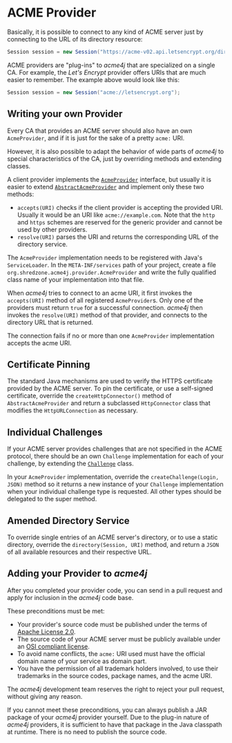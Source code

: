 # ACME Provider

Basically, it is possible to connect to any kind of ACME server just by connecting to the URL of its directory resource:

```java
Session session = new Session("https://acme-v02.api.letsencrypt.org/directory");
```

ACME providers are "plug-ins" to _acme4j_ that are specialized on a single CA. For example, the _Let's Encrypt_ provider offers URIs that are much easier to remember. The example above would look like this:

```java
Session session = new Session("acme://letsencrypt.org");
```

## Writing your own Provider

Every CA that provides an ACME server should also have an own `AcmeProvider`, and if it is just for the sake of a pretty `acme:` URI.

However, it is also possible to adapt the behavior of wide parts of _acme4j_ to special characteristics of the CA, just by overriding methods and extending classes.

A client provider implements the [`AcmeProvider`](../apidocs/org/shredzone/acme4j/provider/AcmeProvider.html) interface, but usually it is easier to extend [`AbstractAcmeProvider`](../apidocs/org/shredzone/acme4j/provider/AbstractAcmeProvider.html) and implement only these two methods:

* `accepts(URI)` checks if the client provider is accepting the provided URI. Usually it would be an URI like `acme://example.com`. Note that the `http` and `https` schemes are reserved for the generic provider and cannot be used by other providers.
* `resolve(URI)` parses the URI and returns the corresponding URL of the directory service.

The `AcmeProvider` implementation needs to be registered with Java's `ServiceLoader`. In the `META-INF/services` path of your project, create a file `org.shredzone.acme4j.provider.AcmeProvider` and write the fully qualified class name of your implementation into that file.

When _acme4j_ tries to connect to an acme URI, it first invokes the `accepts(URI)` method of all registered `AcmeProvider`s. Only one of the providers must return `true` for a successful connection. _acme4j_ then invokes the `resolve(URI)` method of that provider, and connects to the directory URL that is returned.

The connection fails if no or more than one `AcmeProvider` implementation accepts the acme URI.

## Certificate Pinning

The standard Java mechanisms are used to verify the HTTPS certificate provided by the ACME server. To pin the certificate, or use a self-signed certificate, override the `createHttpConnector()` method of `AbstractAcmeProvider` and return a subclassed `HttpConnector` class that modifies the `HttpURLConnection` as necessary.

## Individual Challenges

If your ACME server provides challenges that are not specified in the ACME protocol, there should be an own `Challenge` implementation for each of your challenge, by extending the [`Challenge`](../apidocs/org/shredzone/acme4j/challenge/Challenge.html) class.

In your `AcmeProvider` implementation, override the `createChallenge(Login, JSON)` method so it returns a new instance of your `Challenge` implementation when your individual challenge type is requested. All other types should be delegated to the super method.

## Amended Directory Service

To override single entries of an ACME server's directory, or to use a static directory, override the `directory(Session, URI)` method, and return a `JSON` of all available resources and their respective URL.

## Adding your Provider to _acme4j_

After you completed your provider code, you can send in a pull request and apply for inclusion in the _acme4j_ code base.

These preconditions must be met:

* Your provider's source code must be published under the terms of [Apache License 2.0](http://www.apache.org/licenses/LICENSE-2.0).
* The source code of your ACME server must be publicly available under an [OSI compliant license](https://opensource.org/licenses/alphabetical).
* To avoid name conflicts, the `acme:` URI used must have the official domain name of your service as domain part.
* You have the permission of all trademark holders involved, to use their trademarks in the source codes, package names, and the acme URI.

The _acme4j_ development team reserves the right to reject your pull request, without giving any reason.

If you cannot meet these preconditions, you can always publish a JAR package of your _acme4j_ provider yourself. Due to the plug-in nature of _acme4j_ providers, it is sufficient to have that package in the Java classpath at runtime. There is no need to publish the source code.
